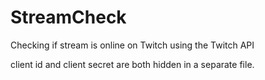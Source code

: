 # StreamCheck
 Checking if stream is online on Twitch using the Twitch API

 client id and client secret are both hidden in a separate file. 